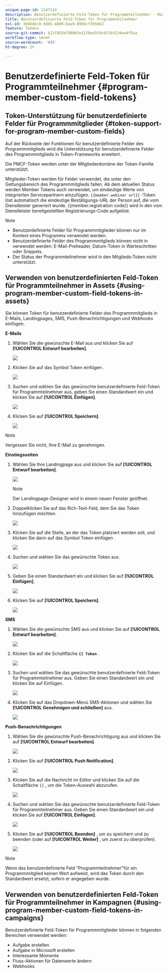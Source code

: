 ```yaml
---
unique-page-id: 1147114
description: Benutzerdefinierte Feld-Token für Programmteilnehmer - Marketo-Dokumente - Produktdokumentation
title: Benutzerdefinierte Feld-Token für Programmteilnehmer
exl-id: 3046dec8-b885-4b08-baa9-896bcf3594b2
feature: Tokens
source-git-commit: b21f955bf98063e11f8ed3fdc6f164134ee4f5aa
workflow-type: tm+mt
source-wordcount: '435'
ht-degree: 2%

---
```


# Benutzerdefinierte Feld-Token für Programmteilnehmer {#program-member-custom-field-tokens}

## Token-Unterstützung für benutzerdefinierte Felder für Programmmitglieder {#token-support-for-program-member-custom-fields}

Auf der Rückseite der Funktionen für benutzerdefinierte Felder des Programmmitglieds wird die Unterstützung für benutzerdefinierte Felder des Programmmitglieds in Token-Frameworks erweitert.

Die PMCF-Token werden unter der Mitgliederdomäne der Token-Familie unterstützt.

Mitglieder-Token werden für Felder verwendet, die unter den Geltungsbereich des Programmmitglieds fallen. Ab dem aktuellen Status werden Member Tokens auch verwendet, um eindeutige Werte von integrierten Servicepartnern einzufügen. `{{member.webinar url}}` -Token löst automatisch die eindeutige Bestätigungs-URL der Person auf, die vom Dienstleister generiert wurde. {{member.registration code}} wird in den vom Dienstleister bereitgestellten Registrierungs-Code aufgelöst.

>[!NOTE]
>
>* Benutzerdefinierte Felder für Programmmitglieder können nur im Kontext eines Programms verwendet werden.
>* Benutzerdefinierte Felder des Programmmitglieds können nicht in verwendet werden: E-Mail-Preheader, Datum-Token in Warteschritten oder Snippets.
>* Der Status der Programmteilnehmer wird in den Mitglieds-Token nicht unterstützt.

## Verwenden von benutzerdefinierten Feld-Token für Programmteilnehmer in Assets {#using-program-member-custom-field-tokens-in-assets}

Sie können Token für benutzerdefinierte Felder des Programmmitglieds in E-Mails, Landingpages, SMS, Push-Benachrichtigungen und Webhooks einfügen.

**E-Mails**

1. Wählen Sie die gewünschte E-Mail aus und klicken Sie auf **[!UICONTROL Entwurf bearbeiten]**.

   ![](assets/program-member-custom-field-tokens-1.png)

1. Klicken Sie auf das Symbol Token einfügen .

   ![](assets/program-member-custom-field-tokens-2.png)

1. Suchen und wählen Sie das gewünschte benutzerdefinierte Feld-Token für Programmteilnehmer aus, geben Sie einen Standardwert ein und klicken Sie auf **[!UICONTROL Einfügen]**.

   ![](assets/program-member-custom-field-tokens-3.png)

1. Klicken Sie auf **[!UICONTROL Speichern]**.

   ![](assets/program-member-custom-field-tokens-4.png)

>[!NOTE]
>
>Vergessen Sie nicht, Ihre E-Mail zu genehmigen.

**Einstiegsseiten**

1. Wählen Sie Ihre Landingpage aus und klicken Sie auf **[!UICONTROL Entwurf bearbeiten]**.

   ![](assets/program-member-custom-field-tokens-5.png)

   >[!NOTE]
   >
   >Der Landingpage-Designer wird in einem neuen Fenster geöffnet.

1. Doppelklicken Sie auf das Rich-Text-Feld, dem Sie das Token hinzufügen möchten.

   ![](assets/program-member-custom-field-tokens-6.png)

1. Klicken Sie auf die Stelle, an der das Token platziert werden soll, und klicken Sie dann auf das Symbol Token einfügen .

   ![](assets/program-member-custom-field-tokens-7.png)

1. Suchen und wählen Sie das gewünschte Token aus.

   ![](assets/program-member-custom-field-tokens-8.png)

1. Geben Sie einen Standardwert ein und klicken Sie auf **[!UICONTROL Einfügen]**.

   ![](assets/program-member-custom-field-tokens-9.png)

1. Klicken Sie auf **[!UICONTROL Speichern]**.

   ![](assets/program-member-custom-field-tokens-10.png)

**SMS**

1. Wählen Sie die gewünschte SMS aus und klicken Sie auf **[!UICONTROL Entwurf bearbeiten]**.

   ![](assets/program-member-custom-field-tokens-11.png)

1. Klicken Sie auf die Schaltfläche **`{{ Token`** .

   ![](assets/program-member-custom-field-tokens-12.png)

1. Suchen und wählen Sie das gewünschte benutzerdefinierte Feld-Token für Programmteilnehmer aus. Geben Sie einen Standardwert ein und klicken Sie auf Einfügen.

   ![](assets/program-member-custom-field-tokens-13.png)

1. Klicken Sie auf das Dropdown-Menü SMS-Aktionen und wählen Sie **[!UICONTROL Genehmigen und schließen]** aus.

   ![](assets/program-member-custom-field-tokens-14.png)

**Push-Benachrichtigungen**

1. Wählen Sie die gewünschte Push-Benachrichtigung aus und klicken Sie auf **[!UICONTROL Entwurf bearbeiten]**.

   ![](assets/program-member-custom-field-tokens-15.png)

1. Klicken Sie auf **[!UICONTROL Push Notification]**.

   ![](assets/program-member-custom-field-tokens-16.png)

1. Klicken Sie auf die Nachricht im Editor und klicken Sie auf die Schaltfläche `{{` , um die Token-Auswahl abzurufen.

   ![](assets/program-member-custom-field-tokens-17.png)

1. Suchen und wählen Sie das gewünschte benutzerdefinierte Feld-Token für Programmteilnehmer aus. Geben Sie einen Standardwert ein und klicken Sie auf **[!UICONTROL Einfügen]**.

   ![](assets/program-member-custom-field-tokens-18.png)

1. Klicken Sie auf **[!UICONTROL Beenden]** , um zu speichern und zu beenden (oder auf **[!UICONTROL Weiter]** , um zuerst zu überprüfen).

   ![](assets/program-member-custom-field-tokens-19.png)

>[!NOTE]
>
>Wenn das benutzerdefinierte Feld &quot;Programmteilnehmer&quot;für ein Programmmitglied keinen Wert aufweist, wird das Token durch den Standardwert ersetzt, sofern er angegeben wurde.

## Verwenden von benutzerdefinierten Feld-Token für Programmteilnehmer in Kampagnen {#using-program-member-custom-field-tokens-in-campaigns}

Benutzerdefinierte Feld-Token für Programmmitglieder können in folgenden Bereichen verwendet werden:

* Aufgabe erstellen
* Aufgabe in Microsoft erstellen
* Interessante Momente
* Fluss-Aktionen für Datenwerte ändern
* Webhooks
